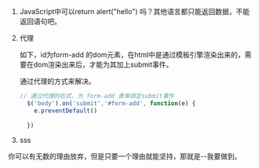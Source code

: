 1. JavaScript中可以return alert("hello") 吗？其他语言都只能返回数据，不能返回语句吧。

2. 代理

   如下，id为form-add 的dom元素，在html中是通过模板引擎渲染出来的，需要在dom渲染出来后，才能为其加上submit事件。

   通过代理的方式来解决。

   ```js
   // 通过代理的形式，为 form-add 表单绑定submit事件
     $('body').on('submit','#form-add', function(e) {
       e.preventDefault()
       
     })
   ```

   

3. sss

你可以有无数的理由放弃，但是只要一个理由就能坚持，那就是--我要做到。
